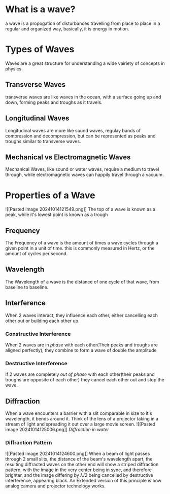 # What is a wave?
a wave is a propogation of disturbances travelling from place to place in a regular and organized way, basically, it is energy in motion.

# Types of Waves
Waves are a great structure for understanding a wide vairiety of concepts in physics.
## Transverse Waves
transverse waves are like waves in the ocean, with a surface going up and down, forming peaks and troughs as it travels. 
## Longitudinal Waves
Longitudinal waves are more like sound waves, regulay bands of compression and decompression, but can be represented as peaks and troughs similar to transverse waves.

## Mechanical vs Electromagnetic Waves
Mechanical Waves, like sound or water waves, require a medium to travel through, while electromagnetic waves can happily travel through a vacuum.

# Properties of a Wave
![[Pasted image 20241014121549.png]]
The top of a wave is known as a peak, while it's lowest point is known as a trough
## Frequency
The Frequency of a wave is the amount of times a wave cycles through a given point in a unit of time. this is commonly measured in Hertz, or the amount of cycles per second.
## Wavelength
The Wavelength of a wave is the distance of one cycle of that wave, from baseline to baseline.
## Interference
When 2 waves interact, they influence each other, either cancelling each other out or building each other up. 
### Constructive Interference
When 2 waves are in *phase* with each other(Their peaks and troughs are aligned perfectly), they combine to form a wave of double the amplitude
### Destructive Interference
If 2 waves are completely *out of phase* with each other(their peaks and troughs are opposite of each other) they cancel each other out and stop the wave.

## Diffraction

When a wave encounters a barrier with a slit comparable in size to it's wavelength, it bends around it. Think of the lens of a projector taking in a stream of light and spreading it out over a large movie screen. 
![[Pasted image 20241014125006.png]]
*Diffraction in water*
### Diffraction Pattern
![[Pasted image 20241014124600.png]]
When a beam of light passes through 2 small slits, the distance of the beam's wavelength apart, the resulting diffracted waves on the other end will show a striped diffraction pattern, with the image in the very center being in sync, and therefore brighter, and the image differing by $\lambda/2$ being cancelled by destructive interference, appearing black. An Extended version of this principle is how analog camera and projector technology works. 